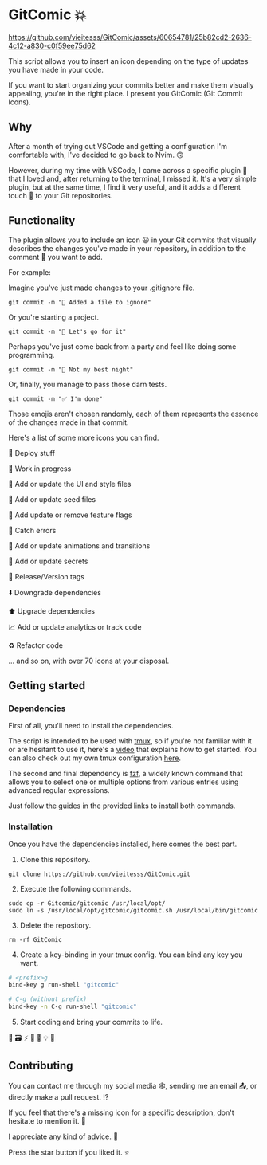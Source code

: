 # GitComic 💥


https://github.com/vieitesss/GitComic/assets/60654781/25b82cd2-2636-4c12-a830-c0f59ee75d62


This script allows you to insert an icon depending on the type of updates you have made in your code.

If you want to start organizing your commits better and make them visually appealing, you're in the right place. I present you GitComic (Git Commit Icons).

## Why

After a month of trying out VSCode and getting a configuration I'm comfortable with, I've decided to go back to Nvim. 🙃

However, during my time with VSCode, I came across a specific plugin 🔌 that I loved and, after returning to the terminal, I missed it. It's a very simple plugin, but at the same time, I find it very useful, and it adds a different touch 🤩 to your Git repositories.

## Functionality

The plugin allows you to include an icon 😃 in your Git commits that visually describes the changes you've made in your repository, in addition to the comment 📝 you want to add.

For example:

Imagine you've just made changes to your .gitignore file.

``` shell
git commit -m "🙈 Added a file to ignore"
```

Or you're starting a project.

``` shell
git commit -m "🎉 Let's go for it"
```

Perhaps you've just come back from a party and feel like doing some programming.

``` shell
git commit -m "🍺 Not my best night"
```

Or, finally, you manage to pass those darn tests.

``` shell
git commit -m "✅ I'm done"
```

Those emojis aren't chosen randomly, each of them represents the essence of the changes made in that commit.

Here's a list of some more icons you can find.

🚀 Deploy stuff

🚧 Work in progress

💄 Add or update the UI and style files

🌱 Add or update seed files

🚩 Add update or remove feature flags

🥅 Catch errors

💫 Add or update animations and transitions

🔐 Add or update secrets

🔖 Release/Version tags

⬇️ Downgrade dependencies

⬆️ Upgrade dependencies

📈 Add or update analytics or track code

♻️ Refactor code

... and so on, with over 70 icons at your disposal.

## Getting started

### Dependencies

First of all, you'll need to install the dependencies.

The script is intended to be used with <a href="https://github.com/tmux/tmux" target="_blank">tmux</a>, so if you're not familiar with it or are hesitant to use it, here's a <a href="https://www.youtube.com/watch?v=DzNmUNvnB04" target="_blank">video</a> that explains how to get started. You can also check out my own tmux configuration <a href="https://github.com/vieitesss/.mac_config/tree/main/tmux" target="_blank">here</a>.


The second and final dependency is <a href="https://github.com/junegunn/fzf" target="_blank">fzf</a>, a widely known command that allows you to select one or multiple options from various entries using advanced regular expressions.

Just follow the guides in the provided links to install both commands.

### Installation

Once you have the dependencies installed, here comes the best part.

1. Clone this repository.

```shell
git clone https://github.com/vieitesss/GitComic.git
```

2. Execute the following commands.

```shell
sudo cp -r Gitcomic/gitcomic /usr/local/opt/
sudo ln -s /usr/local/opt/gitcomic/gitcomic.sh /usr/local/bin/gitcomic
```

3. Delete the repository.

```shell
rm -rf GitComic
```

4. Create a key-binding in your tmux config. You can bind any key you want.

```bash
# <prefix>g
bind-key g run-shell "gitcomic"

# C-g (without prefix)
bind-key -n C-g run-shell "gitcomic"
```

5. Start coding and bring your commits to life.

🎨 🗃️ ⚡️ 🔨 📍 💡 💸 

## Contributing

You can contact me through my social media 🕸️, sending me an email 📤, or directly make a pull request. ⁉️

If you feel that there's a missing icon for a specific description, don't hesitate to mention it. 🔫

I appreciate any kind of advice. 🙏

Press the star button if you liked it. ⭐️

